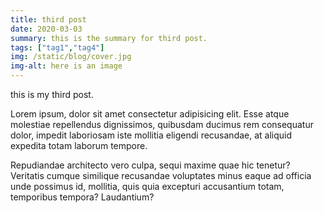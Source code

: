 ```yaml
---
title: third post
date: 2020-03-03
summary: this is the summary for third post.
tags: ["tag1","tag4"]
img: /static/blog/cover.jpg
img-alt: here is an image
---
```


this is my third post.

Lorem ipsum, dolor sit amet consectetur adipisicing elit. Esse atque molestiae repellendus dignissimos, quibusdam ducimus rem consequatur dolor, impedit laboriosam iste mollitia eligendi recusandae, at aliquid expedita totam laborum tempore.

Repudiandae architecto vero culpa, sequi maxime quae hic tenetur? Veritatis cumque similique recusandae voluptates minus eaque ad officia unde possimus id, mollitia, quis quia excepturi accusantium totam, temporibus tempora? Laudantium?